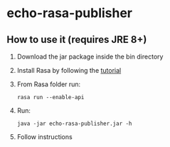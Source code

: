 # echo-rasa-publisher

## How to use it (requires JRE 8+)

 1. Download the jar package inside the bin directory
 2. Install Rasa by following the [tutorial](https://rasa.com/docs/rasa/user-guide/installation/)
 3. From Rasa folder run:
 
		rasa run --enable-api
 
 4. Run:
	
		java -jar echo-rasa-publisher.jar -h

 5. Follow instructions